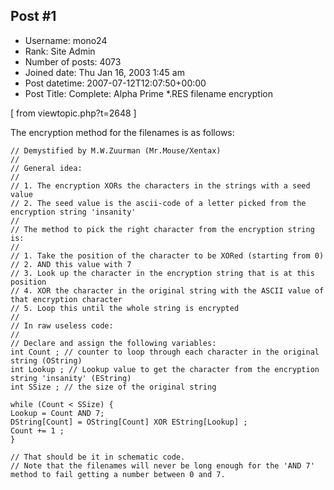 ## Post #1
- Username: mono24
- Rank: Site Admin
- Number of posts: 4073
- Joined date: Thu Jan 16, 2003 1:45 am
- Post datetime: 2007-07-12T12:07:50+00:00
- Post Title: Complete: Alpha Prime *.RES filename encryption

[ from viewtopic.php?t=2648 ]

The encryption method for the filenames is as follows:

```
// Demystified by M.W.Zuurman (Mr.Mouse/Xentax)
// 
// General idea:
//
// 1. The encryption XORs the characters in the strings with a seed value 
// 2. The seed value is the ascii-code of a letter picked from the encryption string 'insanity' 
//
// The method to pick the right character from the encryption string is:
//
// 1. Take the position of the character to be XORed (starting from 0)
// 2. AND this value with 7 
// 3. Look up the character in the encryption string that is at this position
// 4. XOR the character in the original string with the ASCII value of that encryption character
// 5. Loop this until the whole string is encrypted
//
// In raw useless code: 
//
// Declare and assign the following variables:
int Count ; // counter to loop through each character in the original string (OString)
int Lookup ; // Lookup value to get the character from the encryption string 'insanity' (EString)
int SSize ; // the size of the original string 

while (Count < SSize) {
Lookup = Count AND 7;
DString[Count] = OString[Count] XOR EString[Lookup] ;
Count += 1 ;
}

// That should be it in schematic code. 
// Note that the filenames will never be long enough for the 'AND 7' method to fail getting a number between 0 and 7.

```
